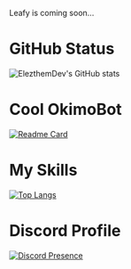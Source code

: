Leafy is coming soon...

# GitHub Status

![ElezthemDev's GitHub stats](https://github-readme-stats.vercel.app/api?username=elezthem&show_icons=true&theme=tokyonight)

# Cool OkimoBot

[![Readme Card](https://github-readme-stats.vercel.app/api/pin/?username=elezthem&repo=MyBotOkimo)](https://github.com/elezthem/MyBotOkimo)

# My Skills

[![Top Langs](https://github-readme-stats.vercel.app/api/top-langs/?username=elezthem&layout=donut)](https://github.com/elezthem/Pac-Man-Game)

# Discord Profile

[![Discord Presence](https://lanyard.cnrad.dev/api/1065907554858827786)](https://discord.com/users/1065907554858827786)
